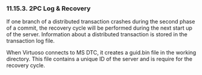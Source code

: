 <div id="twopc_recovery" class="section">

<div class="titlepage">

<div>

<div>

### 11.15.3. 2PC Log & Recovery

</div>

</div>

</div>

If one branch of a distributed transaction crashes during the second
phase of a commit, the recovery cycle will be performed during the next
start up of the server. Information about a distributed transaction is
stored in the transaction log file.

When Virtuoso connects to MS DTC, it creates a guid.bin file in the
working directory. This file contains a unique ID of the server and is
require for the recovery cycle.

</div>
